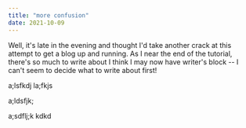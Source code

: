 ```yaml
---
title: "more confusion"
date: 2021-10-09
---
```


Well, it's late in the evening and thought I'd take another crack at this attempt to get a blog up and running.  As I near the end of the tutorial,
there's so much to write about I think I may now have writer's block -- I can't seem to decide what to write about first!

a;lsfkdj
la;fkjs

a;ldsfjk;

a;sdflj;k
kdkd
